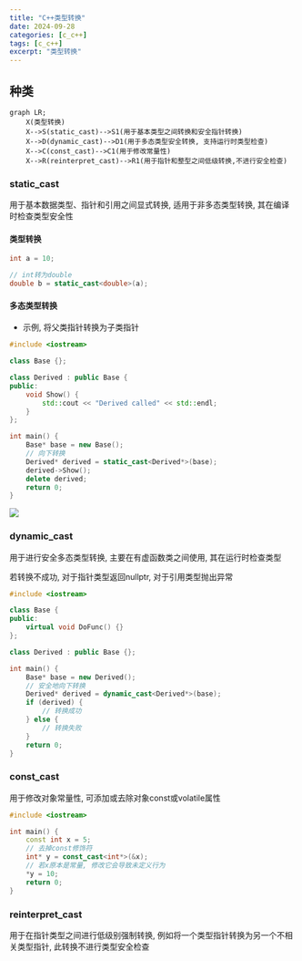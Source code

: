 ```yaml
---
title: "C++类型转换"
date: 2024-09-28
categories: [c_c++]
tags: [c_c++]
excerpt: "类型转换"
---
```


## 种类

```mermaid
graph LR;
    X(类型转换)
    X-->S(static_cast)-->S1(用于基本类型之间转换和安全指针转换)
    X-->D(dynamic_cast)-->D1(用于多态类型安全转换, 支持运行时类型检查)
    X-->C(const_cast)-->C1(用于修改常量性)
    X-->R(reinterpret_cast)-->R1(用于指针和整型之间低级转换,不进行安全检查)
```

### static_cast

用于基本数据类型、指针和引用之间显式转换, 适用于非多态类型转换, 其在编译时检查类型安全性

#### 类型转换

```c++
int a = 10;

// int转为double
double b = static_cast<double>(a); 
```

#### 多态类型转换

- 示例, 将父类指针转换为子类指针

```c++
#include <iostream>

class Base {};

class Derived : public Base {
public:
    void Show() {
        std::cout << "Derived called" << std::endl;
    }
};

int main() {
    Base* base = new Base();
    // 向下转换
    Derived* derived = static_cast<Derived*>(base);
    derived->Show();
    delete derived;
    return 0;
} 
```

![](/assets/image/20241218_211452.jpg)

### dynamic_cast

用于进行安全多态类型转换, 主要在有虚函数类之间使用, 其在运行时检查类型

若转换不成功, 对于指针类型返回nullptr, 对于引用类型抛出异常

```c++
#include <iostream>

class Base {
public:
    virtual void DoFunc() {}
};

class Derived : public Base {};

int main() {
    Base* base = new Derived();
    // 安全地向下转换
    Derived* derived = dynamic_cast<Derived*>(base); 
    if (derived) {
        // 转换成功
    } else {
        // 转换失败
    }
    return 0;
}
```

### const_cast

用于修改对象常量性, 可添加或去除对象const或volatile属性

```c++
#include <iostream>

int main() {
    const int x = 5;
    // 去掉const修饰符
    int* y = const_cast<int*>(&x); 
    // 若x原本是常量, 修改它会导致未定义行为
    *y = 10;
    return 0; 
}
```

### reinterpret_cast

用于在指针类型之间进行低级别强制转换, 例如将一个类型指针转换为另一个不相关类型指针, 此转换不进行类型安全检查